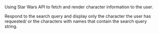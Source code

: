Using Star Wars API to fetch and render character information to the user.

Respond to the search query and display only the character the user has requested/ or the characters with names that contain the search query string.

